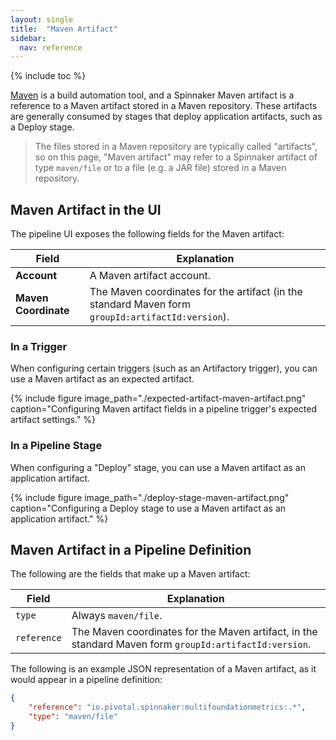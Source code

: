 ```yaml
---
layout: single
title:  "Maven Artifact"
sidebar:
  nav: reference
---
```


{% include toc %}

[Maven](https://maven.apache.org) is a build automation tool, and a Spinnaker Maven artifact is a reference to a Maven artifact stored in a Maven repository. These artifacts are generally consumed by stages that deploy application artifacts, such as a Deploy stage.

> The files stored in a Maven repository are typically called "artifacts", so on this page, "Maven artifact" may refer to a Spinnaker artifact of type `maven/file` or to a file (e.g. a JAR file) stored in a Maven repository.

## Maven Artifact in the UI

The pipeline UI exposes the following fields for the Maven artifact:

<table>
  <thead>
    <tr>
      <th>Field</th>
      <th>Explanation</th>
    </tr>
  </thead>
  <tbody>
    <tr>
      <td><strong>Account</strong></td>
      <td>A Maven artifact account.</td>
    </tr>
    <tr>
      <td><strong>Maven Coordinate</strong></td>
      <td>The Maven coordinates for the artifact (in the standard Maven form <code>groupId:artifactId:version</code>).</td>
    </tr>
  </tbody>
</table>

### In a Trigger

When configuring certain triggers (such as an Artifactory trigger), you can use a Maven artifact as an expected artifact.

{%
  include
  figure
  image_path="./expected-artifact-maven-artifact.png"
  caption="Configuring Maven artifact fields in a pipeline trigger's expected
           artifact settings."
%}

### In a Pipeline Stage

When configuring a "Deploy" stage, you can use a Maven artifact as an application artifact.

{%
  include
  figure
  image_path="./deploy-stage-maven-artifact.png"
  caption="Configuring a Deploy stage to use a Maven artifact as an
           application artifact."
%}

## Maven Artifact in a Pipeline Definition

The following are the fields that make up a Maven artifact:

| Field | Explanation |
|-|-----------|
| `type` | Always `maven/file`. |
| `reference` | The Maven coordinates for the Maven artifact, in the standard Maven form `groupId:artifactId:version`. |

The following is an example JSON representation of a Maven artifact, as it
would appear in a pipeline definition:

```json
{
	"reference": "io.pivotal.spinnaker:multifoundationmetrics:.*",
	"type": "maven/file"
}
```
